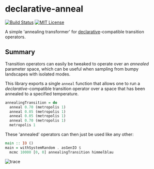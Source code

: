 # declarative-anneal

[![Build Status](https://secure.travis-ci.org/jtobin/declarative-anneal.png)](http://travis-ci.org/jtobin/declarative-anneal)
[![MIT License](https://img.shields.io/badge/license-MIT-blue.svg)](https://github.com/jtobin/declarative-anneal/blob/master/LICENSE)

A simple 'annealing transformer' for
[declarative](https://github.com/jtobin/declarative)-compatible transition
operators.

## Summary

Transition operators can easily be tweaked to operate over an *annealed*
parameter space, which can be useful when sampling from bumpy landscapes with
isolated modes.

This library exports a single `anneal` function that allows one to run a
*declarative*-compatible transition operator over a space that has been
annealed to a specified temperature.

``` haskell
annealingTransition = do
  anneal 0.70 (metropolis 1)
  anneal 0.05 (metropolis 1)
  anneal 0.05 (metropolis 1)
  anneal 0.70 (metropolis 1)
  metropolis 1
```

These 'annealed' operators can then just be used like any other:

``` haskell
main :: IO ()
main = withSystemRandom . asGenIO $
  mcmc 10000 [0, 0] annealingTransition himmelblau
```

![trace](https://dl.dropboxusercontent.com/spa/u0s6617yxinm2ca/r0kwdm-z.png)

